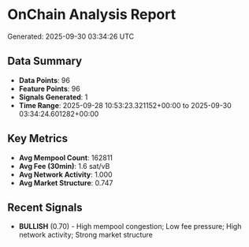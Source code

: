# OnChain Analysis Report
Generated: 2025-09-30 03:34:26 UTC

## Data Summary
- **Data Points**: 96
- **Feature Points**: 96
- **Signals Generated**: 1
- **Time Range**: 2025-09-28 10:53:23.321152+00:00 to 2025-09-30 03:34:24.601282+00:00

## Key Metrics
- **Avg Mempool Count**: 162811
- **Avg Fee (30min)**: 1.6 sat/vB
- **Avg Network Activity**: 1.000
- **Avg Market Structure**: 0.747

## Recent Signals
- **BULLISH** (0.70) - High mempool congestion; Low fee pressure; High network activity; Strong market structure
